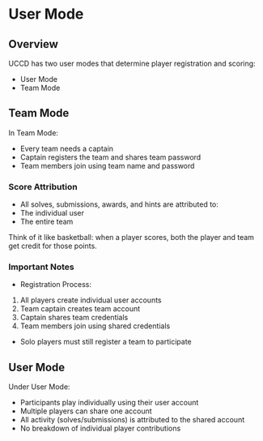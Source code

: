 # User Mode

## Overview

UCCD has two user modes that determine player registration and scoring:
* User Mode
* Team Mode

## Team Mode

In Team Mode:
* Every team needs a captain
* Captain registers the team and shares team password
* Team members join using team name and password

### Score Attribution
* All solves, submissions, awards, and hints are attributed to:
 * The individual user
 * The entire team

Think of it like basketball: when a player scores, both the player and team get credit for those points.

### Important Notes

* Registration Process:
 1. All players create individual user accounts
 2. Team captain creates team account
 3. Captain shares team credentials
 4. Team members join using shared credentials

* Solo players must still register a team to participate

## User Mode

Under User Mode:
* Participants play individually using their user account
* Multiple players can share one account
* All activity (solves/submissions) is attributed to the shared account
* No breakdown of individual player contributions